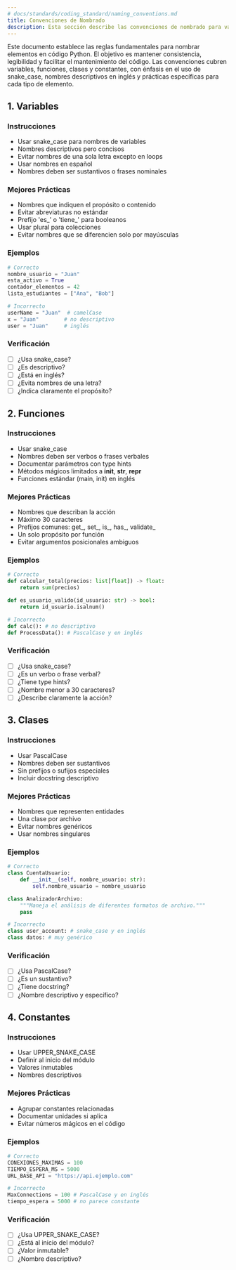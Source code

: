 ```yaml
---
# docs/standards/coding_standard/naming_conventions.md
title: Convenciones de Nombrado
description: Esta sección describe las convenciones de nombrado para variables, funciones, clases y constantes en Python. Incluye ejemplos y mejores prácticas.
---
```


Este documento establece las reglas fundamentales para nombrar elementos en código Python. El objetivo es mantener consistencia, legibilidad y facilitar el mantenimiento del código. Las convenciones cubren variables, funciones, clases y constantes, con énfasis en el uso de snake_case, nombres descriptivos en inglés y prácticas específicas para cada tipo de elemento.

## 1. Variables

### Instrucciones
- Usar snake_case para nombres de variables
- Nombres descriptivos pero concisos
- Evitar nombres de una sola letra excepto en loops
- Usar nombres en español
- Nombres deben ser sustantivos o frases nominales

### Mejores Prácticas
- Nombres que indiquen el propósito o contenido
- Evitar abreviaturas no estándar
- Prefijo 'es_' o 'tiene_' para booleanos
- Usar plural para colecciones
- Evitar nombres que se diferencien solo por mayúsculas

### Ejemplos
```python
# Correcto
nombre_usuario = "Juan"
esta_activo = True
contador_elementos = 42
lista_estudiantes = ["Ana", "Bob"]

# Incorrecto
userName = "Juan"  # camelCase
x = "Juan"        # no descriptivo
user = "Juan"     # inglés
```

### Verificación
- [ ] ¿Usa snake_case?
- [ ] ¿Es descriptivo?
- [ ] ¿Está en inglés?
- [ ] ¿Evita nombres de una letra?
- [ ] ¿Indica claramente el propósito?

## 2. Funciones

### Instrucciones
- Usar snake_case
- Nombres deben ser verbos o frases verbales
- Documentar parámetros con type hints
- Métodos mágicos limitados a __init__, __str__, __repr__
- Funciones estándar (main, init) en inglés

### Mejores Prácticas
- Nombres que describan la acción
- Máximo 30 caracteres
- Prefijos comunes: get_, set_, is_, has_, validate_
- Un solo propósito por función
- Evitar argumentos posicionales ambiguos

### Ejemplos
```python
# Correcto
def calcular_total(precios: list[float]) -> float:
    return sum(precios)

def es_usuario_valido(id_usuario: str) -> bool:
    return id_usuario.isalnum()

# Incorrecto
def calc(): # no descriptivo
def ProcessData(): # PascalCase y en inglés
```

### Verificación
- [ ] ¿Usa snake_case?
- [ ] ¿Es un verbo o frase verbal?
- [ ] ¿Tiene type hints?
- [ ] ¿Nombre menor a 30 caracteres?
- [ ] ¿Describe claramente la acción?

## 3. Clases

### Instrucciones
- Usar PascalCase
- Nombres deben ser sustantivos
- Sin prefijos o sufijos especiales
- Incluir docstring descriptivo

### Mejores Prácticas
- Nombres que representen entidades
- Una clase por archivo
- Evitar nombres genéricos
- Usar nombres singulares

### Ejemplos
```python
# Correcto
class CuentaUsuario:
    def __init__(self, nombre_usuario: str):
        self.nombre_usuario = nombre_usuario

class AnalizadorArchivo:
    """Maneja el análisis de diferentes formatos de archivo."""
    pass

# Incorrecto
class user_account: # snake_case y en inglés
class datos: # muy genérico
```

### Verificación
- [ ] ¿Usa PascalCase?
- [ ] ¿Es un sustantivo?
- [ ] ¿Tiene docstring?
- [ ] ¿Nombre descriptivo y específico?

## 4. Constantes

### Instrucciones
- Usar UPPER_SNAKE_CASE
- Definir al inicio del módulo
- Valores inmutables
- Nombres descriptivos

### Mejores Prácticas
- Agrupar constantes relacionadas
- Documentar unidades si aplica
- Evitar números mágicos en el código

### Ejemplos
```python
# Correcto
CONEXIONES_MAXIMAS = 100
TIEMPO_ESPERA_MS = 5000
URL_BASE_API = "https://api.ejemplo.com"

# Incorrecto
MaxConnections = 100 # PascalCase y en inglés
tiempo_espera = 5000 # no parece constante
```

### Verificación
- [ ] ¿Usa UPPER_SNAKE_CASE?
- [ ] ¿Está al inicio del módulo?
- [ ] ¿Valor inmutable?
- [ ] ¿Nombre descriptivo?